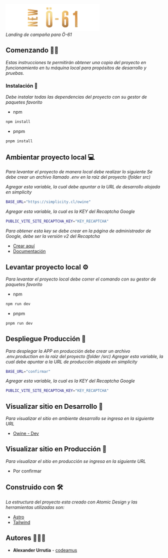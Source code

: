 <img src="https://raw.githubusercontent.com/amus-dev/owine/main/src/assets/logos/footer-logo.webp" alt="
     Logo Owine" width="300" /><br>
_Landing de campaña para Ö-61_

## Comenzando 🙌🏻

_Estas instrucciones te permitirán obtener una copia del proyecto en funcionamiento en tu máquina local para propósitos de desarrollo y pruebas._

### Instalación 🔧

_Debe instalar todas las dependencias del proyecto con su gestor de paquetes favorito_

- npm

```bash
npm install
```

- pnpm

```bash
pnpm install
```

## Ambientar proyecto local 💻

_Para levantar el proyecto de manera local debe realizar lo siguiente_
_Se debe crear un archivo llamado .env en la raiz del proyecto (folder src)_

_Agregar esta variable, la cual debe apuntar a la URL de desarrollo alojada en simplicity_

```bash
BASE_URL="https://simplicity.cl/owine"
```

_Agregar esta variable, la cual es la KEY del Recaptcha Google_

```bash
PUBLIC_VITE_SITE_RECAPTCHA_KEY="KEY_RECAPTCHA"
```

_Para obtener esta key se debe crear en la página de administrador de Google, debe ser la versión v2 del Recaptcha_

- [Crear aquí](https://www.google.com/recaptcha/admin/create)
- [Documentación](https://developers.google.com/recaptcha/intro?hl=es-419)

## Levantar proyecto local ⚙️

_Para levantar el proyecto local debe correr el comando con su gestor de paquetes favorito_

- npm

```bash
npm run dev
```

- pnpm

```bash
pnpm run dev
```

## Despliegue Producción 🚀

_Para desplegar la APP en producción debe crear un archivo .env.production en la raiz del proyecto (folder /src)_
_Agregar esta variable, la cual debe apuntar a la URL de producción alojada en simplicity_

```bash
BASE_URL="confirmar"
```

_Agregar esta variable, la cual es la KEY del Recaptcha Google_

```bash
PUBLIC_VITE_SITE_RECAPTCHA_KEY="KEY_RECAPTCHA"
```

## Visualizar sitio en Desarrollo 👀

_Para visualizar el sitio en ambiente desarrollo se ingresa en la siguiente URL_

- [Owine - Dev](https://simplicity.cl/owine)

## Visualizar sitio en Producción 👀

_Para visualizar el sitio en producción se ingresa en la siguiente URL_

- Por confirmar

## Construido con 🛠️

_La estructura del proyecto esta creado con Atomic Design y las herramientas utilizadas son:_

- [Astro](https://docs.astro.build/en/getting-started/)
- [Tailwind](https://tailwindcss.com/)

## Autores 🙎🏻‍♂️

- **Alexander Urrutia** - [codeamus](https://github.com/mts4)
